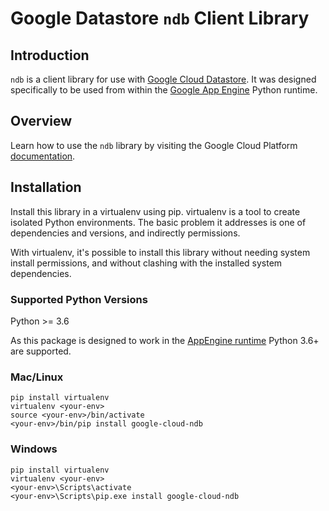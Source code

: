 # Google Datastore `ndb` Client Library

## Introduction

`ndb` is a client library for use with [Google Cloud Datastore][0].
It was designed specifically to be used from within the
[Google App Engine][1] Python runtime.

## Overview

Learn how to use the `ndb` library by visiting the Google Cloud Platform
[documentation][2].

[0]: https://cloud.google.com/datastore
[1]: https://cloud.google.com/appengine
[2]: https://cloud.google.com/appengine/docs/python/ndb/

## Installation 

Install this library in a virtualenv using pip. virtualenv is a tool to create isolated Python environments. The basic problem it addresses is one of dependencies and versions, and indirectly permissions.

With virtualenv, it's possible to install this library without needing system install permissions, and without clashing with the installed system dependencies.

### Supported Python Versions
Python >= 3.6

As this package is designed to work in the [AppEngine runtime](https://cloud.google.com/appengine/docs/python/) Python 3.6+ are supported. 

### Mac/Linux
```
pip install virtualenv
virtualenv <your-env>
source <your-env>/bin/activate
<your-env>/bin/pip install google-cloud-ndb
```

### Windows
```
pip install virtualenv
virtualenv <your-env>
<your-env>\Scripts\activate
<your-env>\Scripts\pip.exe install google-cloud-ndb
```
